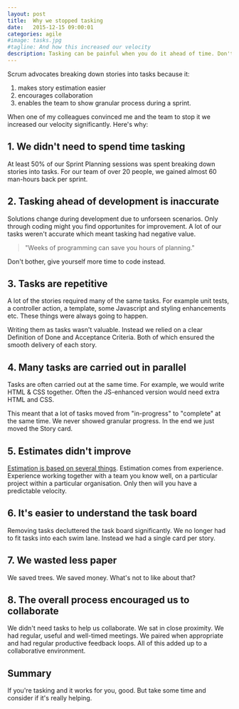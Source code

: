 ```yaml
---
layout: post
title:  Why we stopped tasking
date:   2015-12-15 09:00:01
categories: agile
#image: tasks.jpg
#tagline: And how this increased our velocity
description: Tasking can be painful when you do it ahead of time. Don't blindly follow Scrum. Question everything. Increase velocity.
---
```


Scrum advocates breaking down stories into tasks because it:

1. makes story estimation easier
2. encourages collaboration
3. enables the team to show granular process during a sprint.

When one of my colleagues convinced me and the team to stop it we increased our velocity significantly. Here's why:

## 1. We didn't need to spend time tasking

At least 50% of our Sprint Planning sessions was spent breaking down stories into tasks. For our team of over 20 people, we gained almost 60 man-hours back per sprint.

## 2. Tasking ahead of development is inaccurate

Solutions change during development due to unforseen scenarios. Only through coding might you find opportunites for improvement. A lot of our tasks weren't accurate which meant tasking had negative value.

> "Weeks of programming can save you hours of planning."

Don't bother, give yourself more time to code instead.

## 3. Tasks are repetitive

A lot of the stories required many of the same tasks. For example unit tests, a controller action, a template, some Javascript and styling enhancements etc. These things were always going to happen.

Writing them as tasks wasn't valuable. Instead we relied on a clear Definition of Done and Acceptance Criteria. Both of which ensured the smooth delivery of each story.

## 4. Many tasks are carried out in parallel

Tasks are often carried out at the same time. For example, we would  write HTML & CSS together. Often the JS-enhanced version would need extra HTML and CSS.

This meant that a lot of tasks moved from "in-progress" to "complete" at the same time. We never showed granular progress. In the end we just moved the Story card.

## 5. Estimates didn't improve

[Estimation is based on several things](http://illustratedagile.com/2012/11/13/the-5-stages-of-user-story-sizing/). Estimation comes from experience. Experience working together with a team you know well, on a particular project within a particular organisation. Only then will you have a predictable velocity.

## 6. It's easier to understand the task board

Removing tasks decluttered the task board significantly. We no longer had to fit tasks into each swim lane. Instead we had a single card per story.

## 7. We wasted less paper

We saved trees. We saved money. What's not to like about that?

## 8. The overall process encouraged us to collaborate

We didn't need tasks to help us collaborate. We sat in close proximity. We had regular, useful and well-timed meetings. We paired when appropriate and had regular productive feedback loops. All of this added up to a collaborative environment.

## Summary

If you're tasking and it works for you, good. But take some time and consider if it's really helping.
